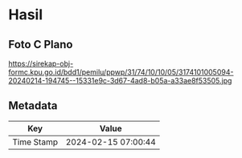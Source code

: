 # Hasil

## Foto C Plano

https://sirekap-obj-formc.kpu.go.id/bdd1/pemilu/ppwp/31/74/10/10/05/3174101005094-20240214-194745--15331e9c-3d67-4ad8-b05a-a33ae8f53505.jpg


## Metadata

| Key        | Value               |
| ---------- | ------------------- |
| Time Stamp | 2024-02-15 07:00:44 |



